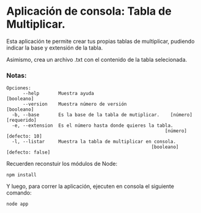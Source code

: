 # Aplicación de consola: Tabla de Multiplicar.

Esta aplicación te permite crear tus propias tablas de multiplicar, pudiendo indicar la base y extensión de la tabla. 

Asimismo, crea un archivo .txt con el contenido de la tabla selecionada.

### Notas:

```
Opciones:
      --help       Muestra ayuda                                      [booleano]
      --version    Muestra número de versión                          [booleano]
  -b, --base       Es la base de la tabla de mutiplicar.    [número] [requerido]
  -e, --extension  Es el número hasta donde quieres la tabla.
                                                          [número] [defecto: 10]
  -l, --listar     Muestra la tabla de multiplicar en consola.
                                                     [booleano] [defecto: false]
```

Recuerden reconstuir los módulos de Node:

```
npm install
```

Y luego, para correr la aplicación, ejecuten en consola el siguiente comando:

```
node app
```